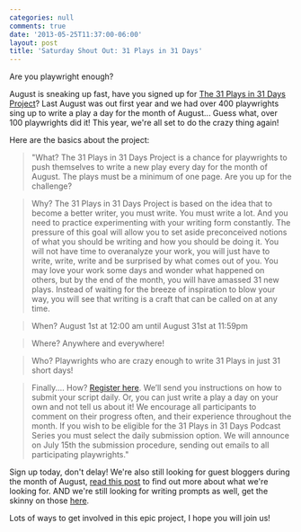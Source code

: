 ```yaml
---
categories: null
comments: true
date: '2013-05-25T11:37:00-06:00'
layout: post
title: 'Saturday Shout Out: 31 Plays in 31 Days'
---
```


Are you playwright enough?

August is sneaking up fast, have you signed up for [The 31 Plays in 31 Days Project](https://31plays31days.com/)? Last August was out first year and we had over 400 playwrights sing up to write a play a day for the month of August... Guess what, over 100 playwrights did it! This year, we're all set to do the crazy thing again!

Here are the basics about the project:

>"What?
The 31 Plays in 31 Days Project is a chance for playwrights to push themselves to write a new play every day for the month of August. The plays must be a minimum of one page. Are you up for the challenge?

>Why?
The 31 Plays in 31 Days Project is based on the idea that to become a better writer, you must write. You must write a lot. And you need to practice experimenting with your writing form constantly. The pressure of this goal will allow you to set aside preconceived notions of what you should be writing and how you should be doing it. You will not have time to overanalyze your work, you will just have to write, write, write and be surprised by what comes out of you. You may love your work some days and wonder what happened on others, but by the end of the month, you will have amassed 31 new plays. Instead of waiting for the breeze of inspiration to blow your way, you will see that writing is a craft that can be called on at any time.

>When?
August 1st at 12:00 am until August 31st at 11:59pm

>Where?
Anywhere and everywhere!

>Who?
Playwrights who are crazy enough to write 31 Plays in just 31 short days!

>Finally.... How?
[Register here](https://31plays31days.com/). We’ll send you instructions on how to submit your script daily. Or, you can just write a play a day on your own and not tell us about it! We encourage all participants to comment on their progress often, and their experience throughout the month. If you wish to be eligible for the 31 Plays in 31 Days Podcast Series you must select the daily submission option. We will announce on July 15th the submission procedure, sending out emails to all participating playwrights."

Sign up today, don't delay! We're also still looking for guest bloggers during the month of August, [read this post](https://31plays31days.com/blog/2013/04/22/call-for-guest-bloggers/) to find out more about what we're looking for. AND we're still looking for writing prompts as well, get the skinny on those [here](https://31plays31days.com/blog/2013/04/29/call-for-writing-prompts/).

Lots of ways to get involved in this epic project, I hope you will join us!